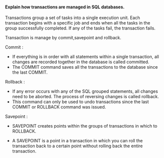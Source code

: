 #### Explain how transactions are managed in SQL databases.

Transactions group a set of tasks into a single execution unit. Each transaction begins with a specific job and ends when all the tasks in the group successfully completed. If any of the tasks fail, the transaction fails. 

Transaction is manage by commit,savepoint and rollback.

Commit :

- If everything is in order with all statements within a single transaction, all changes are recorded together in the database is called committed.
-  The COMMIT command saves all the transactions to the database since the last COMMIT.

Rollback :

- If any error occurs with any of the SQL grouped statements, all changes need to be aborted. The process of reversing changes is called rollback. 
- This command can only be used to undo transactions since the last COMMIT or ROLLBACK command was issued. 

Savepoint :

- SAVEPOINT creates points within the groups of transactions in which to ROLLBACK. 

- A SAVEPOINT is a point in a transaction in which you can roll the transaction back to a certain point without rolling back the entire transaction.